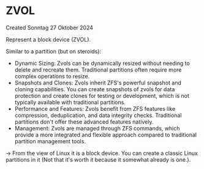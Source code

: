 # ZVOL
Created Sonntag 27 Oktober 2024

Represent a block device (ZVOL). 

Similar to a partition (but on steroids):

* Dynamic Sizing: Zvols can be dynamically resized without needing to delete and recreate them. Traditional partitions often require more complex operations to resize.
* Snapshots and Clones: Zvols inherit ZFS's powerful snapshot and cloning capabilities. You can create snapshots of zvols for data protection and create clones for testing or development, which is not typically available with traditional partitions.
* Performance and Features: Zvols benefit from ZFS features like compression, deduplication, and data integrity checks. Traditional partitions don't offer these advanced features natively.
* Management: Zvols are managed through ZFS commands, which provide a more integrated and flexible approach compared to traditional partition management tools.


-> From the view of Linux it is a block device. You can create a classic Linux partitions in it (Not that it's worth it because it somewhat already is one.).


